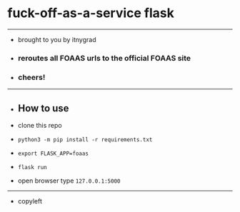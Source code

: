 # fuck-off-as-a-service flask

---

- brought to you by itnygrad

- ### reroutes all FOAAS urls to the official FOAAS site

- ### cheers!

---

- ## How to use

- clone this repo
- ```python3 -m pip install -r requirements.txt```
- ```export FLASK_APP=foaas```
- ```flask run```
- open browser type ```127.0.0.1:5000```

---

- copyleft
